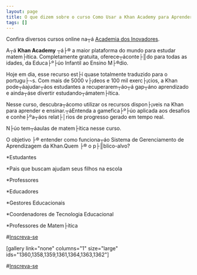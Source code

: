 ```yaml
---
layout: page
title: O que dizem sobre o curso Como Usar a Khan Academy para Aprender e Ensinar
tags: []
---
```

Confira diversos cursos online na┬á
[Academia dos Inovadores](https://academiadosinovadores.com.br/).

A┬á
**Khan Academy**
┬á├® a maior plataforma do mundo para estudar matem├ítica. Completamente gratuita, oferece┬áconte├║do para todas as idades, da Educa├º├úo Infantil ao Ensino M├®dio.

Hoje em dia, esse recurso est├í quase totalmente traduzido para o portugu├¬s. Com mais de 5000 v├¡deos e 100 mil exerc├¡cios, a Khan pode┬áajudar┬áos estudantes a recuperarem┬áo┬á
gap┬áno aprendizado e ainda┬áse divertir estudando┬ámatem├ítica.

Nesse curso, descubra┬ácomo utilizar os recursos dispon├¡veis na Khan para aprender e ensinar.┬áEntenda a gamefica├º├úo aplicada aos desafios e conhe├ºa┬áos relat├│rios de progresso gerado em tempo real.

N├úo tem┬áaulas de matem├ítica nesse curso.

O objetivo ├® entender como funciona┬áo Sistema de Gerenciamento de Aprendizagem da Khan.Quem ├® o p├║blico-alvo?

*Estudantes

 	
*Pais que buscam ajudam seus filhos na escola

 	
*Professores

 	
*Educadores

 	
*Gestores Educacionais

 	
*Coordenadores de Tecnologia Educacional

 	
*Professores de Matem├ítica

#[Inscreva-se](https://www.udemy.com/como-usar-a-khan-academy)

[gallery link="none" columns="1" size="large" ids="1360,1358,1359,1361,1364,1363,1362"]

#[Inscreva-se](https://www.udemy.com/como-usar-a-khan-academy)
